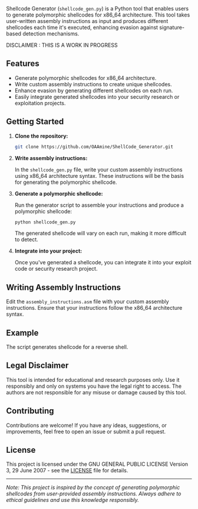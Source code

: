 Shellcode Generator (`shellcode_gen.py`) is a Python tool that enables users to generate polymorphic shellcodes for x86_64 architecture. This tool takes user-written assembly instructions as input and produces different shellcodes each time it's executed, enhancing evasion against signature-based detection mechanisms.

DISCLAIMER : THIS IS A WORK IN PROGRESS 

## Features

- Generate polymorphic shellcodes for x86_64 architecture.
- Write custom assembly instructions to create unique shellcodes.
- Enhance evasion by generating different shellcodes on each run.
- Easily integrate generated shellcodes into your security research or exploitation projects.

## Getting Started

1. **Clone the repository:**

   ```bash
   git clone https://github.com/OAAmine/ShellCode_Generator.git
   ```

2. **Write assembly instructions:**

   In the `shellcode_gen.py` file, write your custom assembly instructions using x86_64 architecture syntax. These instructions will be the basis for generating the polymorphic shellcode.

3. **Generate a polymorphic shellcode:**

   Run the generator script to assemble your instructions and produce a polymorphic shellcode:

   ```bash
   python shellcode_gen.py
   ```

   The generated shellcode will vary on each run, making it more difficult to detect.

4. **Integrate into your project:**

   Once you've generated a shellcode, you can integrate it into your exploit code or security research project.

## Writing Assembly Instructions

Edit the `assembly_instructions.asm` file with your custom assembly instructions. Ensure that your instructions follow the x86_64 architecture syntax.

## Example

The script generates shellcode for a reverse shell.

## Legal Disclaimer

This tool is intended for educational and research purposes only. Use it responsibly and only on systems you have the legal right to access. The authors are not responsible for any misuse or damage caused by this tool.

## Contributing

Contributions are welcome! If you have any ideas, suggestions, or improvements, feel free to open an issue or submit a pull request.

## License

This project is licensed under the  GNU GENERAL PUBLIC LICENSE Version 3, 29 June 2007 - see the [LICENSE](LICENSE) file for details.

---

*Note: This project is inspired by the concept of generating polymorphic shellcodes from user-provided assembly instructions. Always adhere to ethical guidelines and use this knowledge responsibly.*
```
